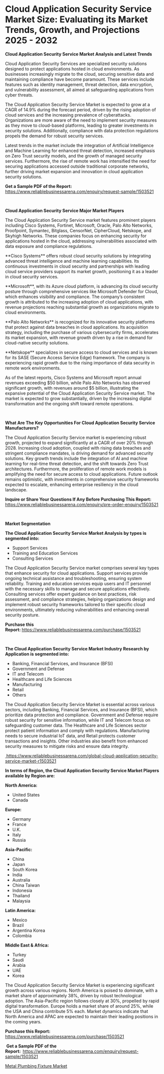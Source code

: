 <p><h1>Cloud Application Security Service Market Size: Evaluating its Market Trends, Growth, and Projections 2025 - 2032</h1></p><p><strong>Cloud Application Security Service Market Analysis and Latest Trends</strong></p>
<p><p>Cloud Application Security Services are specialized security solutions designed to protect applications hosted in cloud environments. As businesses increasingly migrate to the cloud, securing sensitive data and maintaining compliance have become paramount. These services include features such as identity management, threat detection, data encryption, and vulnerability assessment, all aimed at safeguarding applications from cyber threats.</p><p>The Cloud Application Security Service Market is expected to grow at a CAGR of 14.9% during the forecast period, driven by the rising adoption of cloud services and the increasing prevalence of cyberattacks. Organizations are more aware of the need to implement security measures as they move to cloud-based platforms, leading to greater investments in security solutions. Additionally, compliance with data protection regulations propels the demand for robust security services.</p><p>Latest trends in the market include the integration of Artificial Intelligence and Machine Learning for enhanced threat detection, increased emphasis on Zero Trust security models, and the growth of managed security services. Furthermore, the rise of remote work has intensified the need for securing applications accessed outside traditional corporate networks, further driving market expansion and innovation in cloud application security solutions.</p></p>
<p><strong>Get a Sample PDF of the Report:&nbsp;</strong> <a href="https://www.reliablebusinessarena.com/enquiry/request-sample/1503521?utm_campaign=2819&utm_medium=2&utm_source=Github&utm_content=ia&utm_term=23032025&utm_id=cloud-application-security-service">https://www.reliablebusinessarena.com/enquiry/request-sample/1503521</a></p>
<p>&nbsp;</p>
<p><strong>Cloud Application Security Service Major Market Players</strong></p>
<p><p>The Cloud Application Security Service market features prominent players including Cisco Systems, Fortinet, Microsoft, Oracle, Palo Alto Networks, Proofpoint, Symantec, Bitglass, CensorNet, CipherCloud, Netskope, and Skyhigh Networks. These companies focus on enhancing security for applications hosted in the cloud, addressing vulnerabilities associated with data exposure and compliance regulations.</p><p>**Cisco Systems** offers robust cloud security solutions by integrating advanced threat intelligence and machine learning capabilities. Its continuous investments in cloud security and partnerships with leading cloud service providers support its market growth, positioning it as a leader in cloud security services.</p><p>**Microsoft**, with its Azure cloud platform, is advancing its cloud security posture through comprehensive services like Microsoft Defender for Cloud, which enhances visibility and compliance. The company’s consistent growth is attributed to the increasing adoption of cloud applications, with revenue projections reaching substantial growth as organizations migrate to cloud environments.</p><p>**Palo Alto Networks** is recognized for its innovative security platforms that protect against data breaches in cloud applications. Its acquisition strategy, including the purchase of various cybersecurity firms, accelerates its market expansion, with revenue growth driven by a rise in demand for cloud-native security solutions.</p><p>**Netskope** specializes in secure access to cloud services and is known for its SASE (Secure Access Service Edge) framework. The company is experiencing rapid growth due to the rising importance of data security in remote work environments.</p><p>As of the latest reports, Cisco Systems and Microsoft report annual revenues exceeding $50 billion, while Palo Alto Networks has observed significant growth, with revenues around $5 billion, illustrating the expansive potential of the Cloud Application Security Service market. The market is expected to grow substantially, driven by the increasing digital transformation and the ongoing shift toward remote operations.</p></p>
<p>&nbsp;</p>
<p><strong>What Are The Key Opportunities For Cloud Application Security Service Manufacturers?</strong></p>
<p><p>The Cloud Application Security Service market is experiencing robust growth, projected to expand significantly at a CAGR of over 20% through 2028. Increasing cloud adoption, coupled with rising data breaches and stringent compliance mandates, is driving demand for advanced security solutions. Key growth trends include the integration of AI and machine learning for real-time threat detection, and the shift towards Zero Trust architectures. Furthermore, the proliferation of remote work models is amplifying the need for secure access to cloud applications. Future outlook remains optimistic, with investments in comprehensive security frameworks expected to escalate, enhancing enterprise resiliency in the cloud landscape.</p></p>
<p><strong>Inquire or Share Your Questions If Any Before Purchasing This Report:</strong> <a href="https://www.reliablebusinessarena.com/enquiry/pre-order-enquiry/1503521?utm_campaign=2819&utm_medium=2&utm_source=Github&utm_content=ia&utm_term=23032025&utm_id=cloud-application-security-service">https://www.reliablebusinessarena.com/enquiry/pre-order-enquiry/1503521</a></p>
<p>&nbsp;</p>
<p><strong>Market Segmentation</strong></p>
<p><strong>The Cloud Application Security Service Market Analysis by types is segmented into:</strong></p>
<p><ul><li>Support Services</li><li>Training and Education Services</li><li>Consulting Services</li></ul></p>
<p><p>The Cloud Application Security Service market comprises several key types that enhance security for cloud applications. Support services provide ongoing technical assistance and troubleshooting, ensuring system reliability. Training and education services equip users and IT personnel with the necessary skills to manage and secure applications effectively. Consulting services offer expert guidance on best practices, risk assessment, and compliance strategies, helping organizations design and implement robust security frameworks tailored to their specific cloud environments, ultimately reducing vulnerabilities and enhancing overall security posture.</p></p>
<p><strong>Purchase this Report:&nbsp;</strong><a href="https://www.reliablebusinessarena.com/purchase/1503521?utm_campaign=2819&utm_medium=2&utm_source=Github&utm_content=ia&utm_term=23032025&utm_id=cloud-application-security-service">https://www.reliablebusinessarena.com/purchase/1503521</a></p>
<p>&nbsp;</p>
<p><strong>The Cloud Application Security Service Market Industry Research by Application is segmented into:</strong></p>
<p><ul><li>Banking, Financial Services, and Insurance (BFSI)</li><li>Government and Defense</li><li>IT and Telecom</li><li>Healthcare and Life Sciences</li><li>Manufacturing</li><li>Retail</li><li>Others</li></ul></p>
<p><p>The Cloud Application Security Service Market is essential across various sectors, including Banking, Financial Services, and Insurance (BFSI), which prioritize data protection and compliance. Government and Defense require robust security for sensitive information, while IT and Telecom focus on safeguarding customer data. The Healthcare and Life Sciences sector protect patient information and comply with regulations. Manufacturing needs to secure industrial IoT data, and Retail protects customer transactions and insights. Other industries also benefit from enhanced security measures to mitigate risks and ensure data integrity.</p></p>
<p><a href="https://www.reliablebusinessarena.com/global-cloud-application-security-service-market-r1503521?utm_campaign=2819&utm_medium=2&utm_source=Github&utm_content=ia&utm_term=23032025&utm_id=cloud-application-security-service">&nbsp;https://www.reliablebusinessarena.com/global-cloud-application-security-service-market-r1503521</a></p>
<p><strong>In terms of Region, the Cloud Application Security Service Market Players available by Region are:</strong></p>
<p>
    <p> <strong> North America: </strong>
        <ul>
            <li>United States</li>
            <li>Canada</li>
        </ul>
        </p> 
    <p> <strong> Europe: </strong>
        <ul>
            <li>Germany</li>
            <li>France</li>
            <li>U.K.</li>
            <li>Italy</li>
            <li>Russia</li>
        </ul>
        </p> 
    <p> <strong> Asia-Pacific: </strong>
        <ul>
            <li>China</li>
            <li>Japan</li>
            <li>South Korea</li>
            <li>India</li>
            <li>Australia</li>
            <li>China Taiwan</li>
            <li>Indonesia</li>
            <li>Thailand</li>
            <li>Malaysia</li>
        </ul>
        </p> 
    <p> <strong> Latin America: </strong>
        <ul>
            <li>Mexico</li>
            <li>Brazil</li>
            <li>Argentina Korea</li>
            <li>Colombia</li>
        </ul>
        </p> 
    <p> <strong> Middle East & Africa: </strong>
        <ul>
            <li>Turkey</li>
            <li>Saudi</li>
            <li>Arabia</li>
            <li>UAE</li>
            <li>Korea</li>
        </ul>
    </p>
    </p>
<p><p>The Cloud Application Security Service Market is experiencing significant growth across various regions. North America is poised to dominate, with a market share of approximately 38%, driven by robust technological adoption. The Asia-Pacific region follows closely at 30%, propelled by rapid digital transformation. Europe holds a market share of around 25%, while the USA and China contribute 5% each. Market dynamics indicate that North America and APAC are expected to maintain their leading positions in the coming years.</p></p>
<p><strong>Purchase this Report: </strong><a href="https://www.reliablebusinessarena.com/purchase/1503521?utm_campaign=2819&utm_medium=2&utm_source=Github&utm_content=ia&utm_term=23032025&utm_id=cloud-application-security-service">https://www.reliablebusinessarena.com/purchase/1503521</a></p>
<p>&nbsp;<strong>Get a Sample PDF of the Report:&nbsp;&nbsp;</strong><a href="https://www.reliablebusinessarena.com/enquiry/request-sample/1503521?utm_campaign=2819&utm_medium=2&utm_source=Github&utm_content=ia&utm_term=23032025&utm_id=cloud-application-security-service">https://www.reliablebusinessarena.com/enquiry/request-sample/1503521</a></p>
<p><strong></strong></p>
<p><p><a href="https://github.com/popupioo/Market-Research-Report-List-1/blob/main/metal-plumbing-fixture-market.md?utm_campaign=2819&utm_medium=2&utm_source=Github&utm_content=ia&utm_term=23032025&utm_id=cloud-application-security-service">Metal Plumbing Fixture Market</a></p></p>